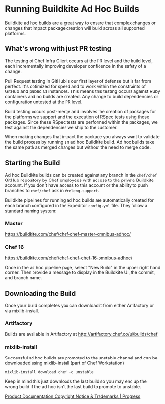 # Running Buildkite Ad Hoc Builds

Buildkite ad hoc builds are a great way to ensure that complex changes or changes that impact package creation will build across all supported platforms.

## What's wrong with just PR testing

The testing of Chef Infra Client occurs at the PR level and the build level, each incrementally improving developer confidence in the safety of a change.

Pull Request testing in GitHub is our first layer of defense but is far from perfect. It's optimized for speed and to work within the constraints of GitHub and public CI instances. This means this testing occurs against Ruby containers and no builds are created. Any change to build dependencies or configuration untested at the PR level.

Build testing occurs post-merge and involves the creation of packages for the platforms we support and the execution of RSpec tests using those packages. Since these RSpec tests are performed within the packages, we test against the dependencies we ship to the customer.

When making changes that impact the package you always want to validate the build process by running an ad hoc Buildkite build. Ad hoc builds take the same path as merged changes but without the need to merge code.

## Starting the Build

Ad hoc Buildkite builds can be created against any branch in the `chef/chef` GitHub repository by Chef employees with access to the private Buildkite account. If you don't have access to this account or the ability to push branches to `chef/chef` ask in `#releng-support`.

Buildkite pipelines for running ad hoc builds are automatically created for each branch configured in the Expeditor `config.yml` file. They follow a standard naming system:

### Master

https://buildkite.com/chef/chef-chef-master-omnibus-adhoc/

### Chef 16

https://buildkite.com/chef/chef-chef-chef-16-omnibus-adhoc/

Once in the ad hoc pipeline page, select "New Build" in the upper right hand corner. Then provide a message to display in the Buildkite UI, the commit, and branch name.

## Downloading the Build

Once your build completes you can download it from either Artifactory or via mixlib-install.

### Artifactory

Builds are available in Artifactory at http://artifactory.chef.co/ui/builds/chef

### mixlib-install

Successful ad hoc builds are promoted to the unstable channel and can be downloaded using mixlib-install (part of Chef Workstation)

`mixlib-install download chef -c unstable`

Keep in mind this just downloads the last build so you may end up the wrong build if the ad hoc isn't the last build to promote to unstable.

[Product Documentation Copyright Notice & Trademarks | Progress](https://www.progress.com/legal/documentation-copyright)
